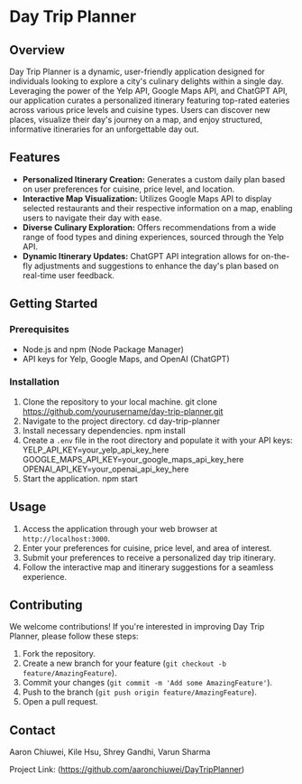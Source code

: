 # Day Trip Planner

## Overview
Day Trip Planner is a dynamic, user-friendly application designed for individuals looking to explore a city's culinary delights within a single day. Leveraging the power of the Yelp API, Google Maps API, and ChatGPT API, our application curates a personalized itinerary featuring top-rated eateries across various price levels and cuisine types. Users can discover new places, visualize their day's journey on a map, and enjoy structured, informative itineraries for an unforgettable day out.

## Features
- **Personalized Itinerary Creation:** Generates a custom daily plan based on user preferences for cuisine, price level, and location.
- **Interactive Map Visualization:** Utilizes Google Maps API to display selected restaurants and their respective information on a map, enabling users to navigate their day with ease.
- **Diverse Culinary Exploration:** Offers recommendations from a wide range of food types and dining experiences, sourced through the Yelp API.
- **Dynamic Itinerary Updates:** ChatGPT API integration allows for on-the-fly adjustments and suggestions to enhance the day's plan based on real-time user feedback.

## Getting Started

### Prerequisites
- Node.js and npm (Node Package Manager)
- API keys for Yelp, Google Maps, and OpenAI (ChatGPT)

### Installation
1. Clone the repository to your local machine.
   git clone https://github.com/yourusername/day-trip-planner.git
2. Navigate to the project directory.
   cd day-trip-planner
3. Install necessary dependencies.
   npm install
4. Create a `.env` file in the root directory and populate it with your API keys:
   YELP_API_KEY=your_yelp_api_key_here
   GOOGLE_MAPS_API_KEY=your_google_maps_api_key_here
   OPENAI_API_KEY=your_openai_api_key_here
5. Start the application.
   npm start

## Usage
1. Access the application through your web browser at `http://localhost:3000`.
2. Enter your preferences for cuisine, price level, and area of interest.
3. Submit your preferences to receive a personalized day trip itinerary.
4. Follow the interactive map and itinerary suggestions for a seamless experience.

## Contributing
We welcome contributions! If you're interested in improving Day Trip Planner, please follow these steps:
1. Fork the repository.
2. Create a new branch for your feature (`git checkout -b feature/AmazingFeature`).
3. Commit your changes (`git commit -m 'Add some AmazingFeature'`).
4. Push to the branch (`git push origin feature/AmazingFeature`).
5. Open a pull request.

## Contact
Aaron Chiuwei, Kile Hsu, Shrey Gandhi, Varun Sharma

Project Link: (https://github.com/aaronchiuwei/DayTripPlanner)
   
